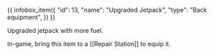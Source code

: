 {{ infobox_item({
	"id": 13,
	"name": "Upgraded Jetpack",
	"type": "Back equipment",
}) }}

Upgraded jetpack with more fuel.

In-game, bring this item to a [[Repair Station]] to equip it.